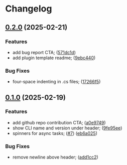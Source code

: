 # Changelog

## [0.2.0](https://github.com/uFloppyDisk/create-cssharp-plugin/compare/v0.1.0...v0.2.0) (2025-02-21)


### Features

* add bug report CTA; ([571dc1d](https://github.com/uFloppyDisk/create-cssharp-plugin/commit/571dc1d47ab1cd8319930b09708cddd84700fc3e))
* add plugin template readme; ([9ebc440](https://github.com/uFloppyDisk/create-cssharp-plugin/commit/9ebc4400f17f21bb1b02f90b1d53bc78f98225aa))


### Bug Fixes

* four-space indenting in .cs files; ([17266f5](https://github.com/uFloppyDisk/create-cssharp-plugin/commit/17266f5cd4cd99f13d523e566aafd39c21e30ba4))

## [0.1.0](https://github.com/uFloppyDisk/create-cssharp-plugin/compare/0.0.2...v0.1.0) (2025-02-19)


### Features

* add github repo contribution CTA; ([a0e9749](https://github.com/uFloppyDisk/create-cssharp-plugin/commit/a0e9749e581fdf33de9fde158f85b7a100f40609))
* show CLI name and version under header; ([9fe95ee](https://github.com/uFloppyDisk/create-cssharp-plugin/commit/9fe95eefe24ec17166e4b6fbbda65a3269300ea2))
* spinners for async tasks; ([#7](https://github.com/uFloppyDisk/create-cssharp-plugin/issues/7)) ([eb6a025](https://github.com/uFloppyDisk/create-cssharp-plugin/commit/eb6a02559b1331a62a74d77def95d22c5e8a6ed4))


### Bug Fixes

* remove newline above header; ([add1cc2](https://github.com/uFloppyDisk/create-cssharp-plugin/commit/add1cc2fc83e642cd47abf46d7722dd599be6f29))
